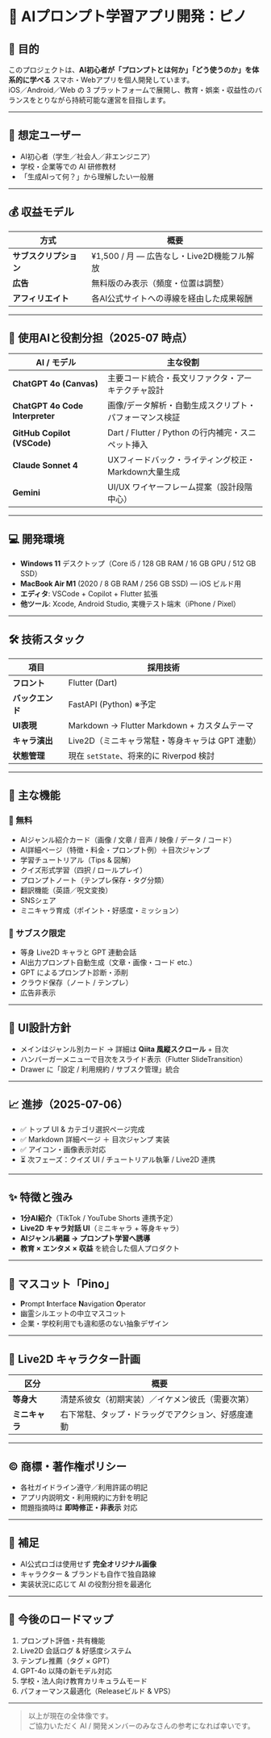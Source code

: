 # 🌱 AIプロンプト学習アプリ開発：ピノ

## 🎯 目的

このプロジェクトは、**AI初心者が「プロンプトとは何か」「どう使うのか」を体系的に学べる** スマホ・Webアプリを個人開発しています。  
iOS／Android／Web の 3 プラットフォームで展開し、教育・娯楽・収益性のバランスをとりながら持続可能な運営を目指します。

---

## 💼 想定ユーザー

- AI初心者（学生／社会人／非エンジニア）
- 学校・企業等での AI 研修教材
- 「生成AIって何？」から理解したい一般層

---

## 💰 収益モデル

| 方式 | 概要 |
|------|------|
| **サブスクリプション** | ¥1,500 / 月 ― 広告なし・Live2D機能フル解放 |
| **広告** | 無料版のみ表示（頻度・位置は調整） |
| **アフィリエイト** | 各AI公式サイトへの導線を経由した成果報酬 |

---

## 🧠 使用AIと役割分担（2025-07 時点）

| AI / モデル | 主な役割 |
|-------------|----------|
| **ChatGPT 4o (Canvas)** | 主要コード統合・長文リファクタ・アーキテクチャ設計 |
| **ChatGPT 4o Code Interpreter** | 画像/データ解析・自動生成スクリプト・パフォーマンス検証 |
| **GitHub Copilot (VSCode)** | Dart / Flutter / Python の行内補完・スニペット挿入 |
| **Claude Sonnet 4** | UXフィードバック・ライティング校正・Markdown大量生成 |
| **Gemini** | UI/UX ワイヤーフレーム提案（設計段階中心） |

---

## 💻 開発環境

- **Windows 11** デスクトップ（Core i5 / 128 GB RAM / 16 GB GPU / 512 GB SSD）
- **MacBook Air M1** (2020 / 8 GB RAM / 256 GB SSD) — iOS ビルド用
- **エディタ**: VSCode + Copilot + Flutter 拡張
- **他ツール**: Xcode, Android Studio, 実機テスト端末（iPhone / Pixel）

---

## 🛠 技術スタック

| 項目 | 採用技術 |
|------|----------|
| **フロント** | Flutter (Dart) |
| **バックエンド** | FastAPI (Python) ※予定 |
| **UI表現** | Markdown → Flutter Markdown + カスタムテーマ |
| **キャラ演出** | Live2D（ミニキャラ常駐・等身キャラは GPT 連動） |
| **状態管理** | 現在 `setState`、将来的に Riverpod 検討 |

---

## 🧩 主な機能

### 🎁 無料
- AIジャンル紹介カード（画像 / 文章 / 音声 / 映像 / データ / コード）
- AI詳細ページ（特徴・料金・プロンプト例）＋目次ジャンプ
- 学習チュートリアル（Tips & 図解）
- クイズ形式学習（四択 / ロールプレイ）
- プロンプトノート（テンプレ保存・タグ分類）
- 翻訳機能（英語／呪文変換）
- SNSシェア
- ミニキャラ育成（ポイント・好感度・ミッション）

### 🔑 サブスク限定
- 等身 Live2D キャラと GPT 連動会話
- AI出力プロンプト自動生成（文章・画像・コード etc.）
- GPT によるプロンプト診断・添削
- クラウド保存（ノート / テンプレ）
- 広告非表示

---

## 📐 UI設計方針

- メインはジャンル別カード → 詳細は **Qiita 風縦スクロール** + 目次
- ハンバーガーメニューで目次をスライド表示（Flutter SlideTransition）
- Drawer に「設定 / 利用規約 / サブスク管理」統合

---

## 📈 進捗（2025-07-06）

- ✅ トップ UI & カテゴリ選択ページ完成
- ✅ Markdown 詳細ページ ＋ 目次ジャンプ 実装
- ✅ アイコン・画像表示対応
- ⏳ 次フェーズ：クイズ UI / チュートリアル執筆 / Live2D 連携

---

## ✨ 特徴と強み

- **1分AI紹介**（TikTok / YouTube Shorts 連携予定）
- **Live2D キャラ対話 UI**（ミニキャラ + 等身キャラ）
- **AIジャンル網羅 → プロンプト学習へ誘導**
- **教育 × エンタメ × 収益** を統合した個人プロダクト

---

## 🧸 マスコット「Pino」

- **P**rompt **I**nterface **N**avigation **O**perator  
- 幽霊シルエットの中立マスコット  
- 企業・学校利用でも違和感のない抽象デザイン

---

## 🎀 Live2D キャラクター計画

| 区分 | 概要 |
|------|------|
| **等身大** | 清楚系彼女（初期実装）／イケメン彼氏（需要次第） |
| **ミニキャラ** | 右下常駐、タップ・ドラッグでアクション、好感度連動 |

---

## ©️ 商標・著作権ポリシー

- 各社ガイドライン遵守／利用許諾の明記
- アプリ内説明文・利用規約に方針を明記
- 問題指摘時は **即時修正・非表示** 対応

---

## 📌 補足

- AI公式ロゴは使用せず **完全オリジナル画像**
- キャラクター & ブランドも自作で独自路線
- 実装状況に応じて AI の役割分担を最適化

---

## 🔭 今後のロードマップ

1. プロンプト評価・共有機能  
2. Live2D 会話ログ & 好感度システム  
3. テンプレ推薦（タグ × GPT）  
4. GPT-4o 以降の新モデル対応  
5. 学校・法人向け教育カリキュラムモード  
6. パフォーマンス最適化（Releaseビルド & VPS）

---

> 以上が現在の全体像です。  
> ご協力いただく AI / 開発メンバーのみなさんの参考になれば幸いです。
